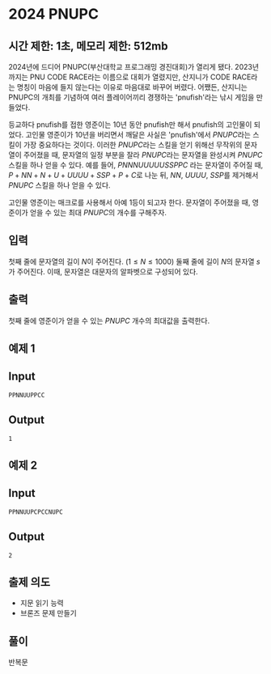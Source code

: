 # 2024 PNUPC

## 시간 제한: 1초, 메모리 제한: 512mb

2024년에 드디어 PNUPC(부산대학교 프로그래밍 경진대회)가 열리게 됐다. 2023년까지는 PNU CODE RACE라는 이름으로 대회가 열렸지만, 산지니가 CODE RACE라는 명칭이 마음에 들지 않는다는 이유로 마음대로 바꾸어 버렸다. 어쨌든, 산지니는 PNUPC의 개최를 기념하여 여러 플레이어끼리 경쟁하는 'pnufish'라는 낚시 게임을 만들었다.

등교하다 pnufish를 접한 영준이는 10년 동안 pnufish만 해서 pnufish의 고인물이 되었다. 고인물 영준이가 10년을 버리면서 깨달은 사실은 'pnufish'에서 $PNUPC$라는 스킬이 가장 중요하다는 것이다. 이러한 $PNUPC$라는 스킬을 얻기 위해선 무작위의 문자열이 주어졌을 때, 문자열의 일정 부분을 잘라 $PNUPC$라는 문자열을 완성시켜 $PNUPC$ 스킬을 하나 얻을 수 있다. 예를 들어, $PNNNUUUUUSSPPC$ 라는 문자열이 주어질 때, $P + NN + N + U + UUUU + SSP + P + C$로 나눈 뒤, $NN$, $UUUU$, $SSP$를 제거해서 $PNUPC$ 스킬을 하나 얻을 수 있다.

고인물 영준이는 매크로를 사용해서 아예 1등이 되고자 한다. 문자열이 주어졌을 때, 영준이가 얻을 수 있는 최대 $PNUPC$의 개수를 구해주자.

## 입력

첫째 줄에 문자열의 길이 $N$이 주어진다. $(1 \leq N \leq 1000)$
둘째 줄에 길이 $N$의 문자열 $s$가 주어진다. 이때, 문자열은 대문자의 알파벳으로 구성되어 있다.

## 출력

첫째 줄에 영준이가 얻을 수 있는 $PNUPC$ 개수의 최대값을 출력한다.

## 예제 1

## Input

```
PPNNUUPPCC

```

## Output

```
1

```

## 예제 2

## Input

```
PPNNUUPCPCCNUPC

```

## Output

```
2

```

## 출제 의도

- 지문 읽기 능력
- 브론즈 문제 만들기

## 풀이

반복문
